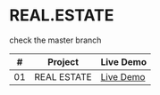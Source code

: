# REAL.ESTATE

check the master branch



| # | Project | Live Demo |
|---|---------|-----------|
| 01 | REAL ESTATE | [Live Demo]( https://kumargit01.github.io/REAL.ESTATE/) |

